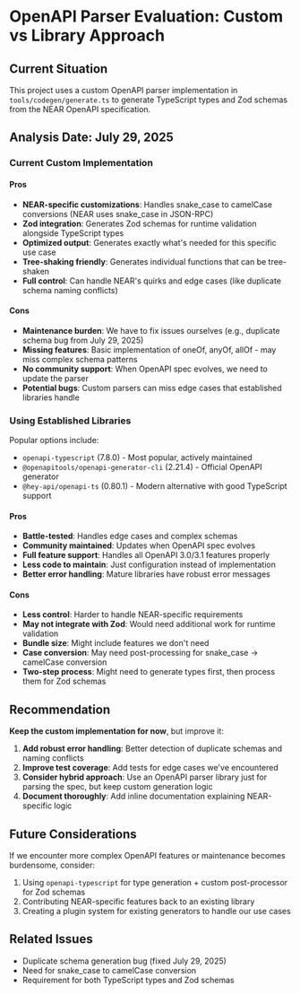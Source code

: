 # OpenAPI Parser Evaluation: Custom vs Library Approach

## Current Situation

This project uses a custom OpenAPI parser implementation in `tools/codegen/generate.ts` to generate TypeScript types and Zod schemas from the NEAR OpenAPI specification.

## Analysis Date: July 29, 2025

### Current Custom Implementation

#### Pros
- **NEAR-specific customizations**: Handles snake_case to camelCase conversions (NEAR uses snake_case in JSON-RPC)
- **Zod integration**: Generates Zod schemas for runtime validation alongside TypeScript types
- **Optimized output**: Generates exactly what's needed for this specific use case
- **Tree-shaking friendly**: Generates individual functions that can be tree-shaken
- **Full control**: Can handle NEAR's quirks and edge cases (like duplicate schema naming conflicts)

#### Cons
- **Maintenance burden**: We have to fix issues ourselves (e.g., duplicate schema bug from July 29, 2025)
- **Missing features**: Basic implementation of oneOf, anyOf, allOf - may miss complex schema patterns
- **No community support**: When OpenAPI spec evolves, we need to update the parser
- **Potential bugs**: Custom parsers can miss edge cases that established libraries handle

### Using Established Libraries

Popular options include:
- `openapi-typescript` (7.8.0) - Most popular, actively maintained
- `@openapitools/openapi-generator-cli` (2.21.4) - Official OpenAPI generator
- `@hey-api/openapi-ts` (0.80.1) - Modern alternative with good TypeScript support

#### Pros
- **Battle-tested**: Handles edge cases and complex schemas
- **Community maintained**: Updates when OpenAPI spec evolves
- **Full feature support**: Handles all OpenAPI 3.0/3.1 features properly
- **Less code to maintain**: Just configuration instead of implementation
- **Better error handling**: Mature libraries have robust error messages

#### Cons
- **Less control**: Harder to handle NEAR-specific requirements
- **May not integrate with Zod**: Would need additional work for runtime validation
- **Bundle size**: Might include features we don't need
- **Case conversion**: May need post-processing for snake_case → camelCase conversion
- **Two-step process**: Might need to generate types first, then process them for Zod schemas

## Recommendation

**Keep the custom implementation for now**, but improve it:

1. **Add robust error handling**: Better detection of duplicate schemas and naming conflicts
2. **Improve test coverage**: Add tests for edge cases we've encountered
3. **Consider hybrid approach**: Use an OpenAPI parser library just for parsing the spec, but keep custom generation logic
4. **Document thoroughly**: Add inline documentation explaining NEAR-specific logic

## Future Considerations

If we encounter more complex OpenAPI features or maintenance becomes burdensome, consider:

1. Using `openapi-typescript` for type generation + custom post-processor for Zod schemas
2. Contributing NEAR-specific features back to an existing library
3. Creating a plugin system for existing generators to handle our use cases

## Related Issues

- Duplicate schema generation bug (fixed July 29, 2025)
- Need for snake_case to camelCase conversion
- Requirement for both TypeScript types and Zod schemas